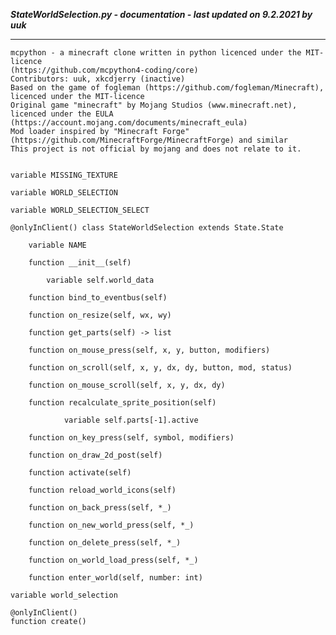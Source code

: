 ***StateWorldSelection.py - documentation - last updated on 9.2.2021 by uuk***
___

    mcpython - a minecraft clone written in python licenced under the MIT-licence 
    (https://github.com/mcpython4-coding/core)
    Contributors: uuk, xkcdjerry (inactive)
    Based on the game of fogleman (https://github.com/fogleman/Minecraft), licenced under the MIT-licence
    Original game "minecraft" by Mojang Studios (www.minecraft.net), licenced under the EULA
    (https://account.mojang.com/documents/minecraft_eula)
    Mod loader inspired by "Minecraft Forge" (https://github.com/MinecraftForge/MinecraftForge) and similar
    This project is not official by mojang and does not relate to it.


    variable MISSING_TEXTURE

    variable WORLD_SELECTION

    variable WORLD_SELECTION_SELECT

    @onlyInClient() class StateWorldSelection extends State.State

        variable NAME

        function __init__(self)

            variable self.world_data

        function bind_to_eventbus(self)

        function on_resize(self, wx, wy)

        function get_parts(self) -> list

        function on_mouse_press(self, x, y, button, modifiers)

        function on_scroll(self, x, y, dx, dy, button, mod, status)

        function on_mouse_scroll(self, x, y, dx, dy)

        function recalculate_sprite_position(self)

                variable self.parts[-1].active

        function on_key_press(self, symbol, modifiers)

        function on_draw_2d_post(self)

        function activate(self)

        function reload_world_icons(self)

        function on_back_press(self, *_)

        function on_new_world_press(self, *_)

        function on_delete_press(self, *_)

        function on_world_load_press(self, *_)

        function enter_world(self, number: int)

    variable world_selection

    @onlyInClient()
    function create()
